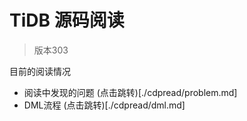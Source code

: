 # TiDB 源码阅读

> 版本303

目前的阅读情况

- 阅读中发现的问题 (点击跳转)[./cdpread/problem.md]
- DML流程 (点击跳转)[./cdpread/dml.md]
